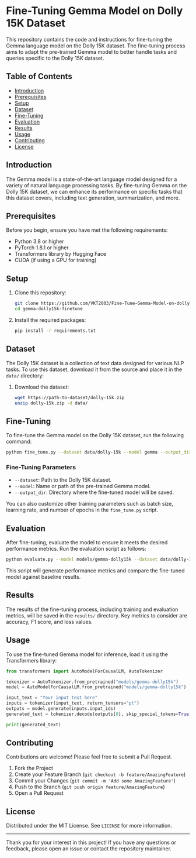 # Fine-Tuning Gemma Model on Dolly 15K Dataset

This repository contains the code and instructions for fine-tuning the Gemma language model on the Dolly 15K dataset. The fine-tuning process aims to adapt the pre-trained Gemma model to better handle tasks and queries specific to the Dolly 15K dataset.

## Table of Contents

- [Introduction](#introduction)
- [Prerequisites](#prerequisites)
- [Setup](#setup)
- [Dataset](#dataset)
- [Fine-Tuning](#fine-tuning)
- [Evaluation](#evaluation)
- [Results](#results)
- [Usage](#usage)
- [Contributing](#contributing)
- [License](#license)

## Introduction

The Gemma model is a state-of-the-art language model designed for a variety of natural language processing tasks. By fine-tuning Gemma on the Dolly 15K dataset, we can enhance its performance on specific tasks that this dataset covers, including text generation, summarization, and more.

## Prerequisites

Before you begin, ensure you have met the following requirements:
- Python 3.8 or higher
- PyTorch 1.8.1 or higher
- Transformers library by Hugging Face
- CUDA (if using a GPU for training)

## Setup

1. Clone this repository:
    ```bash
    git clone https://github.com/VKT2003/Fine-Tune-Gemma-Model-on-dolly-15k-dataset.git
    cd gemma-dolly15k-finetune
    ```

2. Install the required packages:
    ```bash
    pip install -r requirements.txt
    ```

## Dataset

The Dolly 15K dataset is a collection of text data designed for various NLP tasks. To use this dataset, download it from the source and place it in the `data/` directory:

1. Download the dataset:
    ```bash
    wget https://path-to-dataset/dolly-15k.zip
    unzip dolly-15k.zip -d data/
    ```

## Fine-Tuning

To fine-tune the Gemma model on the Dolly 15K dataset, run the following command:

```bash
python fine_tune.py --dataset data/dolly-15k --model gemma --output_dir models/gemma-dolly15k
```

### Fine-Tuning Parameters

- `--dataset`: Path to the Dolly 15K dataset.
- `--model`: Name or path of the pre-trained Gemma model.
- `--output_dir`: Directory where the fine-tuned model will be saved.

You can also customize other training parameters such as batch size, learning rate, and number of epochs in the `fine_tune.py` script.

## Evaluation

After fine-tuning, evaluate the model to ensure it meets the desired performance metrics. Run the evaluation script as follows:

```bash
python evaluate.py --model models/gemma-dolly15k --dataset data/dolly-15k
```

This script will generate performance metrics and compare the fine-tuned model against baseline results.

## Results

The results of the fine-tuning process, including training and evaluation metrics, will be saved in the `results/` directory. Key metrics to consider are accuracy, F1 score, and loss values.

## Usage

To use the fine-tuned Gemma model for inference, load it using the Transformers library:

```python
from transformers import AutoModelForCausalLM, AutoTokenizer

tokenizer = AutoTokenizer.from_pretrained("models/gemma-dolly15k")
model = AutoModelForCausalLM.from_pretrained("models/gemma-dolly15k")

input_text = "Your input text here"
inputs = tokenizer(input_text, return_tensors="pt")
outputs = model.generate(inputs.input_ids)
generated_text = tokenizer.decode(outputs[0], skip_special_tokens=True)

print(generated_text)
```

## Contributing

Contributions are welcome! Please feel free to submit a Pull Request.

1. Fork the Project
2. Create your Feature Branch (`git checkout -b feature/AmazingFeature`)
3. Commit your Changes (`git commit -m 'Add some AmazingFeature'`)
4. Push to the Branch (`git push origin feature/AmazingFeature`)
5. Open a Pull Request

## License

Distributed under the MIT License. See `LICENSE` for more information.

---

Thank you for your interest in this project! If you have any questions or feedback, please open an issue or contact the repository maintainer.

